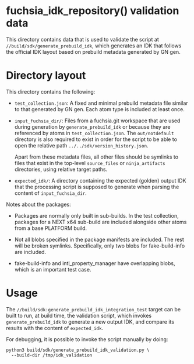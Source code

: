 # fuchsia_idk_repository() validation data

This directory contains data that is used to validate the script at
`//build/sdk/generate_prebuild_idk`, which generates an IDK that follows the
official IDK layout based on prebuild metadata generated by GN gen.

# Directory layout

This directory contains the following:

- `test_collection.json`: A fixed and minimal prebuild metadata file similar to
  that generated by GN gen. Each atom type is included at least once.

- `input_fuchsia_dir/`: Files from a fuchsia.git workspace that are used during
  generation by `generate_prebuild_idk` or because they are referenced by
  atoms in `test_collection.json`. The `out/notdefault` directory is also
  required to exist in order for the script to be able to open the relative path
  `../../sdk/version_history.json`.

  Apart from these metadata files, all other files should be
  symlinks to files that exist in the top-level `source_files`
  or `ninja_artifacts` directories, using relative target paths.

- `expected_idk/`: A directory containing the expected (golden) output IDK
  that the processing script is supposed to generate when parsing the
  content of `input_fuchsia_dir`.

Notes about the packages:

- Packages are normally only built in sub-builds. In the test collection,
  packages for a NEXT x64 sub-build are included alongside other atoms from a
  base PLATFORM build.

- Not all blobs specified in the package manifests are included. The rest will
  be broken symlinks. Specifically, only two blobs for fake-build-info are
  included.

- fake-build-info and intl_property_manager have overlapping blobs, which is an
  important test case.

# Usage

The `//build/sdk:generate_prebuild_idk_integration_test` target can be built to
run, at build time, the validation script, which invokes
`generate_prebuild_idk` to generate a new output IDK, and compare its
results with the content of `expected_idk`.

For debugging, it is possible to invoke the script manually by doing:

```
python3 build/sdk/generate_prebuild_idk_validation.py \
  --build-dir /tmp/idk_validation
```
